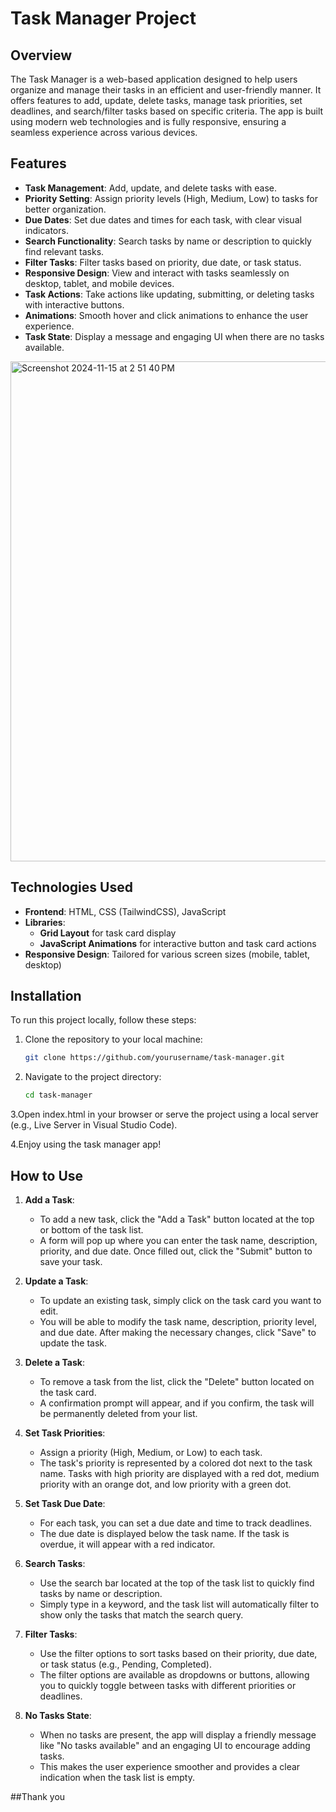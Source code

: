 # Task Manager Project

## Overview

The Task Manager is a web-based application designed to help users organize and manage their tasks in an efficient and user-friendly manner. It offers features to add, update, delete tasks, manage task priorities, set deadlines, and search/filter tasks based on specific criteria. The app is built using modern web technologies and is fully responsive, ensuring a seamless experience across various devices.

## Features

- **Task Management**: Add, update, and delete tasks with ease.
- **Priority Setting**: Assign priority levels (High, Medium, Low) to tasks for better organization.
- **Due Dates**: Set due dates and times for each task, with clear visual indicators.
- **Search Functionality**: Search tasks by name or description to quickly find relevant tasks.
- **Filter Tasks**: Filter tasks based on priority, due date, or task status.
- **Responsive Design**: View and interact with tasks seamlessly on desktop, tablet, and mobile devices.
- **Task Actions**: Take actions like updating, submitting, or deleting tasks with interactive buttons.
- **Animations**: Smooth hover and click animations to enhance the user experience.
- **Task State**: Display a message and engaging UI when there are no tasks available.

<img width="800" alt="Screenshot 2024-11-15 at 2 51 40 PM" src="https://github.com/user-attachments/assets/77a46247-2e2e-43d1-b35e-36e1b077f617">

## Technologies Used

- **Frontend**: HTML, CSS (TailwindCSS), JavaScript
- **Libraries**: 
  - **Grid Layout** for task card display
  - **JavaScript Animations** for interactive button and task card actions
- **Responsive Design**: Tailored for various screen sizes (mobile, tablet, desktop)

## Installation

To run this project locally, follow these steps:

1. Clone the repository to your local machine:
   ```bash
   git clone https://github.com/yourusername/task-manager.git

2. Navigate to the project directory:
    ```bash
    cd task-manager

3.Open index.html in your browser or serve the project using a local server (e.g., Live Server in Visual Studio Code).

4.Enjoy using the task manager app!

## How to Use

1. **Add a Task**: 
   - To add a new task, click the "Add a Task" button located at the top or bottom of the task list. 
   - A form will pop up where you can enter the task name, description, priority, and due date. Once filled out, click the "Submit" button to save your task.

2. **Update a Task**: 
   - To update an existing task, simply click on the task card you want to edit. 
   - You will be able to modify the task name, description, priority level, and due date. After making the necessary changes, click "Save" to update the task.

3. **Delete a Task**: 
   - To remove a task from the list, click the "Delete" button located on the task card. 
   - A confirmation prompt will appear, and if you confirm, the task will be permanently deleted from your list.

4. **Set Task Priorities**:
   - Assign a priority (High, Medium, or Low) to each task. 
   - The task's priority is represented by a colored dot next to the task name. Tasks with high priority are displayed with a red dot, medium priority with an orange dot, and low priority with a green dot.

5. **Set Task Due Date**:
   - For each task, you can set a due date and time to track deadlines. 
   - The due date is displayed below the task name. If the task is overdue, it will appear with a red indicator.

6. **Search Tasks**: 
   - Use the search bar located at the top of the task list to quickly find tasks by name or description. 
   - Simply type in a keyword, and the task list will automatically filter to show only the tasks that match the search query.

7. **Filter Tasks**: 
   - Use the filter options to sort tasks based on their priority, due date, or task status (e.g., Pending, Completed).
   - The filter options are available as dropdowns or buttons, allowing you to quickly toggle between tasks with different priorities or deadlines.

8. **No Tasks State**:
    - When no tasks are present, the app will display a friendly message like "No tasks available" and an engaging UI to encourage adding tasks. 
    - This makes the user experience smoother and provides a clear indication when the task list is empty.


##Thank you

